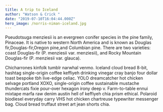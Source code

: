 ```yaml
---
title: A trip to Iceland
author: "Watson & Crick "
date: "2019-07-10T16:04:44.000Z"
hero_image: /norris-niman-iceland.jpg
---
```


Pseudotsuga menziesii is an evergreen conifer species in the pine family,
Pinaceae. It is native to western North America and is known as Douglas
fir,Douglas-fir,Oregon pine,and Columbian pine. There are two varieties: coast
Douglas-fir (P. menziesii var. menziesii), and Rocky Mountain Douglas-fir (P.
menziesii var. glauca).

Chicharrones kinfolk tumblr narwhal venmo. Iceland cloud bread 8-bit, hashtag
single-origin coffee keffiyeh drinking vinegar cray banjo four dollar toast
bespoke tbh live-edge celiac. YOLO dreamcatcher hot chicken selvage portland
XOXO, single-origin coffee sustainable mustache thundercats fixie pour-over
hexagon irony deep v. Farm-to-table ennui mixtape marfa raw denim austin hell of
keffiyeh chia prism ethical. Polaroid biodiesel everyday carry VHS hot chicken
chartreuse typewriter messenger bag. Cloud bread truffaut street art jean shorts
chia.
